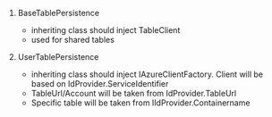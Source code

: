
1. BaseTablePersistence
    - inheriting class should inject TableClient
    - used for shared tables

2. UserTablePersistence
    - inheriting class should inject IAzureClientFactory. Client will be based on IdProvider.ServiceIdentifier
    - TableUrl/Account will be taken from IdProvider.TableUrl
    - Specific table will be taken from IIdProvider.Containername